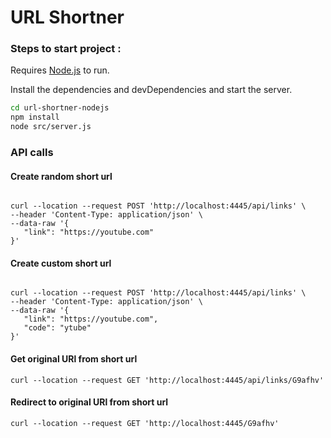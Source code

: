 # URL Shortner

### Steps to start project :

Requires [Node.js](https://nodejs.org/) to run.

Install the dependencies and devDependencies and start the server.
```sh
cd url-shortner-nodejs
npm install
node src/server.js
``` 

### API calls

#### Create random  short url  

 ```

curl --location --request POST 'http://localhost:4445/api/links' \
--header 'Content-Type: application/json' \
--data-raw '{
    "link": "https://youtube.com"
}'
 ```
 
 #### Create custom  short url  

 ```

curl --location --request POST 'http://localhost:4445/api/links' \
--header 'Content-Type: application/json' \
--data-raw '{
    "link": "https://youtube.com",
    "code": "ytube"
}'
 ```
 
#### Get original URl from short url  

 ```
curl --location --request GET 'http://localhost:4445/api/links/G9afhv'
 ```
 
 
#### Redirect to original URl from short url  

 ```
curl --location --request GET 'http://localhost:4445/G9afhv'
 ```
